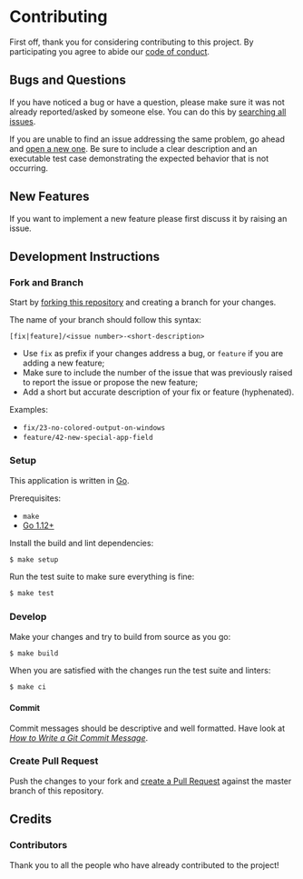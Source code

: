 # Contributing

First off, thank you for considering contributing to this project. By participating you agree to abide our [code of conduct](/CODE_OF_CONDUCT.md).

## Bugs and Questions

If you have noticed a bug or have a question, please make sure it was not already reported/asked by someone else. You can do this by [searching all issues](https://github.com/joaodrp/gelf-pretty/issues). 

If you are unable to find an issue addressing the same problem, go ahead and [open a new one](https://github.com/joaodrp/gelf-pretty/issues/new). Be sure to include a clear
  description and an executable test case demonstrating the expected behavior that is not occurring.

## New Features

If you want to implement a new feature please first discuss it by raising an issue.


## Development Instructions

### Fork and Branch

Start by [forking this repository](https://help.github.com/en/articles/fork-a-repo) and creating a branch for your changes. 

The name of your branch should follow this syntax:

```
[fix|feature]/<issue number>-<short-description>
```

- Use `fix` as prefix if your changes address a bug, or `feature` if you are adding a new feature;
- Make sure to include the number of the issue that was previously raised to report the issue or propose the new feature;
- Add a short but accurate description of your fix or feature (hyphenated). 

Examples:

- `fix/23-no-colored-output-on-windows`
- `feature/42-new-special-app-field`

### Setup

This application is written in [Go](https://golang.org/).

Prerequisites:

* `make`
* [Go 1.12+](http://golang.org/doc/install)


Install the build and lint dependencies:

``` sh
$ make setup
```

Run the test suite to make sure everything is fine:

``` sh
$ make test
```

### Develop

Make your changes and try to build from source as you go:

``` sh
$ make build
```

When you are satisfied with the changes run the test suite and linters:

``` sh
$ make ci
```

#### Commit

Commit messages should be descriptive and well formatted. Have look at *[How to Write a Git Commit Message](https://chris.beams.io/posts/git-commit/#seven-rules)*.

### Create Pull Request

Push the changes to your fork and [create a Pull Request](https://help.github.com/en/articles/creating-a-pull-request) against the
master branch of this repository.

## Credits

### Contributors

Thank you to all the people who have already contributed to the project!

